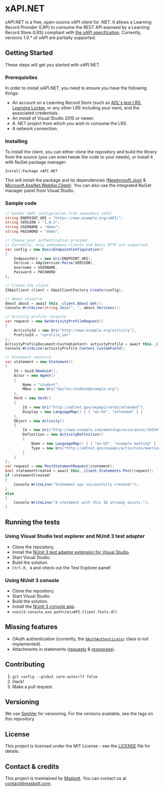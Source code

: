 # xAPI.NET
xAPI.NET is a free, open-source xAPI client for .NET. It allows a Learning Record Provider (LRP) to consume the REST API exposed by a Learning Record Store (LRS) compliant with [the xAPI specification](https://github.com/adlnet/xAPI-Spec). Currently, versions 1.0.* of xAPI are partially supported.

## Getting Started
These steps will get you started with xAPI.NET.

### Prerequisites
In order to install xAPI.NET, you need to ensure you have the following things:

* An account on a Learning Record Store (such as [ADL's test LRS](https://lrs.adlnet.gov/), [Learning Locker](https://learninglocker.net/), or any other LRS including your own), and the associated credentials.
* An install of Visual Studio 2015 or newer.
* A .NET project from which you wish to consume the LRS.
* A network connection.

### Installing
To install the client, you can either clone the repository and build the library from the source (you can even tweak the code to your needs), or install it with NuGet package manager:

```
Install-Package xAPI.NET
```
This will install the package and its dependencies ([Newtonsoft.Json](https://github.com/JamesNK/Newtonsoft.Json) & [Microsoft.AspNet.WebApi.Client](https://www.asp.net/web-api)). You can also use the integrated NuGet manager panel from Visual Studio.

### Sample code
```csharp
// Gather xAPI configuration from somewhere safe!
string ENDPOINT_URI = "https://www.example.org/xAPI/";
string VERSION = "1.0.3";
string USERNAME = "demo";
string PASSWORD = "demo";

// Choose your authentication provider.
// Currently, only anonymous clients and Basic HTTP are supported.
var config = new BasicEndpointConfiguration()
{
    EndpointUri = new Uri(ENDPOINT_URI),
    Version = XApiVersion.Parse(VERSION),
    Username = USERNAME,
    Password = PASSWORD
};

// Create the client
IXApiClient client = XApiClientFactory.Create(config);

// About resource
About about = await this._client.About.Get();
Console.WriteLine(string.Join(", ", about.Versions));

// Activity profile resource
var request = new GetActivityProfileRequest()
{
    ActivityId = new Uri("http://www.example.org/activity"),
    ProfileId = "<profile_id>"
};
ActivityProfileDocument<CustomContent> activityProfile = await this._client.ActivityProfiles.Get<CustomContent>(request);
Console.WriteLine(activityProfile.Content.CustomField);

// Statement resource
var statement = new Statement()
{
    Id = Guid.NewGuid(),
    Actor = new Agent()
    {
        Name = "student",
        MBox = new Uri("mailto:student@example.org")
    },
    Verb = new Verb()
    {
        Id = new Uri("http://adlnet.gov/expapi/verbs/attended"),
        Display = new LanguageMap() { { "en-US", "attended" } }
    },
    Object = new Activity()
    {
        Id = new Uri("http://www.example.com/meetings/occurances/34534"),
        Definition = new ActivityDefinition()
        {
            Name = new LanguageMap() { { "en-US", "example meeting" } },
            Type = new Uri("http://adlnet.gov/expapi/activities/meeting")
        }
    }
};
var request = new PostStatementRequest(statement);
bool statementCreated = await this._client.Statements.Post(request);
if (statementCreated)
{
    Console.WriteLine("Statement was successfully created!");
}
else
{
    Console.WriteLine("A statement with this ID already exists.");
}
```

## Running the tests

### Using Visual Studio test explorer and NUnit 3 test adapter

* Clone the repository.
* Install the [NUnit 3 test adapter extension for Visual Studio](http://nunit.org/?p=download).
* Start Visual Studio.
* Build the solution.
* `Ctrl-R, A` and check out the Test Explorer panel!

### Using NUnit 3 console

* Clone the repository.
* Start Visual Studio.
* Build the solution.
* Install the [NUnit 3 console app](http://nunit.org/?p=download).
* `nunit3-console.exe path\to\xAPI.Client.Tests.dll`

## Missing features

* OAuth authentication (currently, the [`OAuthAuthenticator`](xAPI.Client/Authenticators/OAuthAuthenticator.cs) class is not implemented).
* Attachments in statements ([requests](https://github.com/adlnet/xAPI-Spec/blob/master/xAPI-Communication.md#152-multipartmixed) & [responses](https://github.com/adlnet/xAPI-Spec/blob/master/xAPI-Communication.md#213-get-statements)).

## Contributing
1. `git config --global core.autocrlf false`
2. Hack!
3. Make a pull request.

## Versioning
We use [SemVer](http://semver.org/) for versioning. For the versions available, see the tags on this repository.

## License
This project is licensed under the MIT License - see the [LICENSE](LICENSE) file for details.

## Contact & credits
This project is maintained by [Maskott](https://www.maskott.com/). You can contact us at [contact@maskott.com](mailto:contact@maskott.com).
